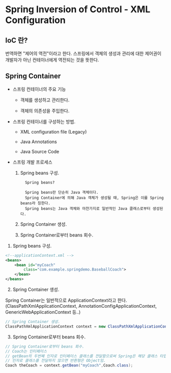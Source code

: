 # Spring Inversion of Control - XML Configuration

## IoC 란?

번역하면 "제어의 역전"이라고 한다. 스프링에서 객체의 생성과 관리에 대한 제어권이 개발자가 아닌 컨테이너에게 역전되는 것을 뜻한다.

## Spring Container

- 스프링 컨테이너의 주요 기능

  - 객체를 생성하고 관리한다.

  - 객체의 의존성을 주입한다.

- 스프링 컨테이너를 구성하는 방법.

  - XML configuration file (Legacy)

  - Java Annotations

  - Java Source Code

- 스프링 개발 프로세스

  1.  Spring beans 구성.

            Spring beans?

            Spring beans란 단순히 Java 객체이다.
            Spring Container에 의해 Java 객체가 생성될 때, Spring은 이를 Spring beans라 칭한다.
            Spring beans는 Java 객체와 마찬가지로 일반적인 Java 클래스로부터 생성된다.

  2.  Spring Container 생성.

  3.  Spring Container로부터 beans 회수.

1. Spring beans 구성.

```xml
<!--applicationContext.xml -->
<beans>
    <bean id="myCoach"
        class="com.example.springdemo.BaseballCoach">
    </bean>
</beans>
```

2. Spring Container 생성.

Spring Container는 일반적으로 ApplicationContext라고 한다. (ClassPathXmlApplicationContext, AnnotationConfigApplicationContext, GenericWebApplicationContext 등..)

```java
// Spring Container 생성.
ClassPathXmlApplicationContext context = new ClassPathXmlApplicationContext("applicationContext.xml");
```

3. Spring Container로부터 beans 회수.

```java
// Spring Container로부터 beans 회수.
// Coach는 인터페이스
// getBean의 두번째 인자로 인터페이스 클래스를 전달함으로써 Spring은 해당 클래스 타입으로 객체를 캐스팅 해준다.
// 인자로 클래스를 전달하지 않으면 반환형은 Object임.
Coach theCoach = context.getBean("myCoach",Coach.class);
```
